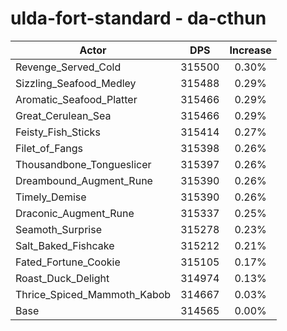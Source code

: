 # ulda-fort-standard - da-cthun
| Actor | DPS | Increase |
|---|:---:|:---:|
|Revenge_Served_Cold|315500|0.30%|
|Sizzling_Seafood_Medley|315488|0.29%|
|Aromatic_Seafood_Platter|315466|0.29%|
|Great_Cerulean_Sea|315466|0.29%|
|Feisty_Fish_Sticks|315414|0.27%|
|Filet_of_Fangs|315398|0.26%|
|Thousandbone_Tongueslicer|315397|0.26%|
|Dreambound_Augment_Rune|315390|0.26%|
|Timely_Demise|315390|0.26%|
|Draconic_Augment_Rune|315337|0.25%|
|Seamoth_Surprise|315278|0.23%|
|Salt_Baked_Fishcake|315212|0.21%|
|Fated_Fortune_Cookie|315105|0.17%|
|Roast_Duck_Delight|314974|0.13%|
|Thrice_Spiced_Mammoth_Kabob|314667|0.03%|
|Base|314565|0.00%|
